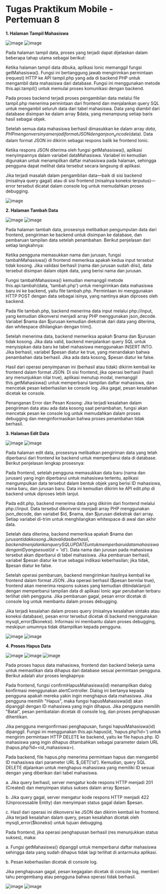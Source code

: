 ﻿# Tugas Praktikum Mobile - Pertemuan 8

**1. Halaman Tampil Mahasiswa**
   
![image](https://github.com/user-attachments/assets/fb8e52c7-297c-4c2b-8e1f-f52e826bd218)
![image](https://github.com/user-attachments/assets/1be8889b-c445-48cc-858a-3350b5114bec)

Pada halaman tampil data, proses yang terjadi dapat dijelaskan dalam beberapa tahap utama sebagai berikut: 

Ketika halaman tampil data dibuka, aplikasi Ionic memanggil fungsi getMahasiswa(). Fungsi ini bertanggung jawab mengirimkan permintaan (request) HTTP ke API tampil.php yang ada di backend PHP untuk mengambil data mahasiswa dari database. Fungsi ini menggunakan metode this.api.tampil() untuk memulai proses komunikasi dengan backend. 

Pada proses backend terjadi proses pengambilan data melalui file tampil.php menerima permintaan dari frontend dan menjalankan query SQL untuk mengambil seluruh data dari tabel mahasiswa. Data yang diambil dari database disimpan ke dalam array $data, yang menampung setiap baris hasil sebagai objek. 

Setelah semua data mahasiswa berhasil dimasukkan ke dalam array $data, PHP mengonversinya menjadi format JSON dengan json_encode($data). Data dalam format JSON ini dikirim sebagai respons balik ke frontend Ionic.

Ketika respons JSON diterima oleh fungsi getMahasiswa(), aplikasi menyimpannya dalam variabel dataMahasiswa. Variabel ini kemudian digunakan untuk menampilkan daftar mahasiswa pada halaman, sehingga pengguna dapat melihat data tersebut secara langsung di aplikasi. 

Jika terjadi masalah dalam pengambilan data—baik di sisi backend (misalnya query gagal) atau di sisi frontend (misalnya koneksi terputus)—error tersebut dicatat dalam console log untuk memudahkan proses debugging.

![image](https://github.com/user-attachments/assets/8a2cb487-ed61-462e-8006-d75c292fbf71)


**2. Halaman Tambah Data** 

![image](https://github.com/user-attachments/assets/cc2c725c-1c09-4d94-ba37-451277ba0002)
![image](https://github.com/user-attachments/assets/5926d8ee-1280-4181-8f2c-70756492f95b)

Pada halaman tambah data, prosesnya melibatkan pengumpulan data dari frontend, pengiriman ke backend untuk disimpan ke database, dan pembaruan tampilan data setelah penambahan. Berikut penjelasan dari setiap langkahnya:

Ketika pengguna memasukkan nama dan jurusan, fungsi tambahMahasiswa() di frontend memeriksa apakah kedua input tersebut tidak kosong. Jika validasi berhasil (nama dan jurusan sudah diisi), data tersebut disimpan dalam objek data, yang berisi nama dan jurusan.

Fungsi tambahMahasiswa() kemudian memanggil metode this.api.tambah(data, 'tambah.php') untuk mengirimkan data mahasiswa baru ini ke backend, yaitu file tambah.php. Permintaan ini menggunakan HTTP POST dengan data sebagai isinya, yang nantinya akan diproses oleh backend.

Pada file tambah.php, backend menerima data input melalui php://input, yang kemudian dikonversi menjadi array PHP menggunakan json_decode. Variabel $nama dan $jurusan kemudian diekstrak dari data yang diterima, dan whitespace dihilangkan dengan trim().

Setelah menerima data, backend memeriksa apakah $nama dan $jurusan tidak kosong. Jika data valid, backend menjalankan query SQL untuk menyisipkan data baru ke tabel mahasiswa menggunakan INSERT INTO. Jika berhasil, variabel $pesan diatur ke true, yang menandakan bahwa penambahan data berhasil. Jika ada data kosong, $pesan diatur ke false.

Hasil dari operasi penyimpanan ini (berhasil atau tidak) dikirim kembali ke frontend dalam format JSON. Di sisi frontend, jika operasi berhasil (hasil: any menunjukkan nilai true), aplikasi menutup modal, memanggil this.getMahasiswa() untuk memperbarui tampilan daftar mahasiswa, dan mencetak pesan keberhasilan ke console log. Jika gagal, pesan kesalahan dicetak ke console.

Penanganan Error dan Pesan Kosong: Jika terjadi kesalahan dalam pengiriman data atau ada data kosong saat penambahan, fungsi akan mencetak pesan ke console log untuk memudahkan dalam proses debugging dan menginformasikan bahwa proses penambahan tidak berhasil.

**3. Halaman Edit Data**

![image](https://github.com/user-attachments/assets/189cbd39-2557-452f-b43e-bf6d45aeda39)
![image](https://github.com/user-attachments/assets/e6866d93-1ad8-4ef5-ab4a-0d5154f9a42d)

Pada halaman edit data, prosesnya melibatkan pengiriman data yang telah diperbarui dari frontend ke backend untuk memperbarui data di database. Berikut penjelasan lengkap prosesnya:

Pada frontend, setelah pengguna memasukkan data baru (nama dan jurusan) yang ingin diperbarui untuk mahasiswa tertentu, aplikasi mengumpulkan data tersebut dalam bentuk objek yang berisi ID mahasiswa, nama baru, dan jurusan baru. Data ini kemudian dikirim ke API edit.php di backend untuk diproses lebih lanjut.

Pada edit.php, backend menerima data yang dikirim dari frontend melalui php://input. Data tersebut dikonversi menjadi array PHP menggunakan json_decode, dan variabel $id, $nama, dan $jurusan diekstrak dari array. Setiap variabel di-trim untuk menghilangkan whitespace di awal dan akhir data.

Setelah data diterima, backend memeriksa apakah $nama dan $jurusan tidak kosong. Jika validasi berhasil, backend menjalankan query SQL UPDATE untuk memperbarui data mahasiswa dengan ID yang sesuai (id='$id'). Data nama dan jurusan pada mahasiswa tersebut akan diperbarui di tabel mahasiswa. Jika pembaruan berhasil, variabel $pesan diatur ke true sebagai indikasi keberhasilan; jika tidak, $pesan diatur ke false.

Setelah operasi pembaruan, backend mengirimkan hasilnya kembali ke frontend dalam format JSON. Jika operasi berhasil ($pesan bernilai true), frontend akan menerima respons sukses yang kemudian ditindaklanjuti dengan memperbarui tampilan data di aplikasi Ionic agar perubahan terbaru terlihat oleh pengguna. Jika pembaruan gagal, pesan error dicetak di console log untuk membantu dalam proses debugging.

Jika terjadi kesalahan dalam proses query (misalnya kesalahan sintaks atau koneksi database), pesan error tersebut dicetak di backend menggunakan mysqli_error($koneksi). Informasi ini membantu dalam proses debugging, meskipun umumnya tidak ditampilkan kepada pengguna.

![image](https://github.com/user-attachments/assets/8c3ebe96-f64e-45bd-b2e5-bbad97506ea4)
![image](https://github.com/user-attachments/assets/98cf2ae1-5beb-457d-ba50-ad79eb48e3c8)

**4. Proses Hapus Data**

![image](https://github.com/user-attachments/assets/43d79e61-a60f-4b7b-91b1-547729223c97)
![image](https://github.com/user-attachments/assets/562bee44-282a-4c44-97a5-875c6d3c7c2f)
![image](https://github.com/user-attachments/assets/fa23b999-09b1-4126-a911-4a6b56fe9532)

Pada proses hapus data mahasiswa, frontend dan backend bekerja sama untuk memastikan data dihapus dari database sesuai permintaan pengguna. Berikut adalah alur proses lengkapnya:

Pada frontend, fungsi confirmHapusMahasiswa(id) menampilkan dialog konfirmasi menggunakan alertController. Dialog ini bertanya kepada pengguna apakah mereka yakin ingin menghapus data mahasiswa. Jika pengguna memilih "Hapus", maka fungsi hapusMahasiswa(id) akan dipanggil dengan ID mahasiswa yang ingin dihapus. Jika pengguna memilih "Batal", pesan pembatalan dicetak di console log, dan proses penghapusan dihentikan.

Jika pengguna mengonfirmasi penghapusan, fungsi hapusMahasiswa(id) dipanggil. Fungsi ini menggunakan this.api.hapus(id, 'hapus.php?id=') untuk mengirim permintaan HTTP DELETE ke backend, yaitu ke file hapus.php. ID mahasiswa yang ingin dihapus ditambahkan sebagai parameter dalam URL (hapus.php?id=<id_mahasiswa>).

Pada backend, file hapus.php menerima permintaan hapus dan mengambil ID mahasiswa dari parameter URL $_GET['id']. Kemudian, query SQL DELETE dijalankan untuk menghapus mahasiswa yang memiliki ID sesuai dengan yang diberikan dari tabel mahasiswa.

a. Jika query berhasil, server mengatur kode respons HTTP menjadi 201 (Created) dan menyimpan status sukses dalam array $pesan.

b. Jika query gagal, server mengatur kode respons HTTP menjadi 422 (Unprocessable Entity) dan menyimpan status gagal dalam $pesan.

c. Hasil dari operasi ini dikonversi ke JSON dan dikirim kembali ke frontend. Jika terjadi kesalahan dalam query, pesan kesalahan dicetak oleh mysqli_error($koneksi) untuk tujuan debugging.


Pada frontend, jika operasi penghapusan berhasil (res menunjukkan status sukses), maka:

a. Fungsi getMahasiswa() dipanggil untuk memperbarui daftar mahasiswa sehingga data yang sudah dihapus tidak lagi terlihat di antarmuka aplikasi.

b. Pesan keberhasilan dicetak di console log.

Jika penghapusan gagal, pesan kegagalan dicetak di console log, memberi tahu pengembang atau pengguna bahwa operasi tidak berhasil.

![image](https://github.com/user-attachments/assets/fe732616-3fb3-42c8-9d98-ed1515dc2c3e)
![image](https://github.com/user-attachments/assets/a2b8852b-33ba-4577-ae7b-2e9c187935b0)
